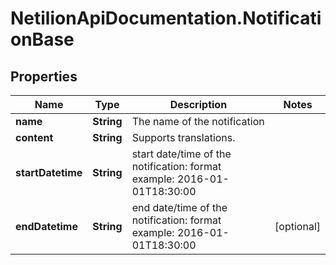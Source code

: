 # NetilionApiDocumentation.NotificationBase

## Properties
Name | Type | Description | Notes
------------ | ------------- | ------------- | -------------
**name** | **String** | The name of the notification | 
**content** | **String** | Supports translations. | 
**startDatetime** | **String** | start date/time of the notification: format example: 2016-01-01T18:30:00 | 
**endDatetime** | **String** | end date/time of the notification: format example: 2016-01-01T18:30:00 | [optional] 


